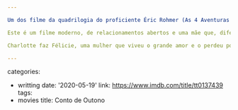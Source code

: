 ```yaml
---

Um dos filme da quadrilogia do proficiente Éric Rohmer (As 4 Aventuras De Reinette E Mirabelle), Charlotte Véry está leve e tresloucada em um papel de mãe solteira dividida entre três amores: dois presentes não lhe bastam, um ausente é sua razão de viver.

Este é um filme moderno, de relacionamentos abertos e uma mãe que, diferente das de hoje em dia, não vira serviçal de sua criança. Rohmer adota uma postura quase que relapsa na condução dos seus atores e das próprias tomadas, mas com isso ganha um certo charme e simplicidade que remetem à vida cotidiana da capital da França ou da visão bucólica e vazia de uma cidade do interior. Com a narrativa em cortes rápidos a história pode avançar em cinco segundos, e com uma verborragia típica de intelectuais pode nos levar a discussões filosóficas cheias de conclusões a la francesas, vazias de substância, mas que soam profundas quando ditas. Duas formas diferentes de passar o tempo.

Charlotte faz Félicie, uma mulher que viveu o grande amor e o perdeu por um lapso de memória. Este é o filme para descobrirmos com quem ela vai ficar no final, e a comédia surge quando descobrimos que ela toma grandes decisões depois de refletir por dois minutos.

---
```

categories:
- writting
date: '2020-05-19'
link: https://www.imdb.com/title/tt0137439
tags:
- movies
title: Conto de Outono
